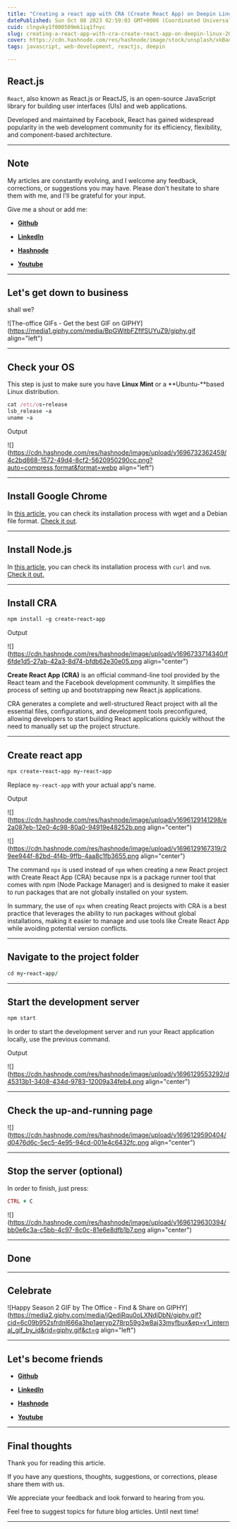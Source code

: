 ```yaml
---
title: "Creating a react app with CRA (Create React App) on Deepin Linux 20.9 apricot via the command-line"
datePublished: Sun Oct 08 2023 02:59:03 GMT+0000 (Coordinated Universal Time)
cuid: clngvky1f000509mk1iq1fnyc
slug: creating-a-react-app-with-cra-create-react-app-on-deepin-linux-209-apricot-via-the-command-line
cover: https://cdn.hashnode.com/res/hashnode/image/stock/unsplash/xkBaqlcqeb4/upload/3bc8c6a454fa3037696ea2677e66fe85.jpeg
tags: javascript, web-development, reactjs, deepin

---
```


## React.js

`React`, also known as React.js or ReactJS, is an open-source JavaScript library for building user interfaces (UIs) and web applications.

Developed and maintained by Facebook, React has gained widespread popularity in the web development community for its efficiency, flexibility, and component-based architecture.

---

## Note

My articles are constantly evolving, and I welcome any feedback, corrections, or suggestions you may have. Please don't hesitate to share them with me, and I'll be grateful for your input.

Give me a shout or add me:

* [**Github**](https://github.com/elitebughunter)
    
* [**LinkedIn**](https://linkedin.com/in/alexandrecalacaofficial)
    
* [**Hashnode**](https://hashnode.com/onboard?next=/@alexandrecalaca)
    
* [**Youtube**](https://www.youtube.com/@alexandrecalacaofficial)
    

---

## **Let's get down to business**

shall we?

![The-office GIFs - Get the best GIF on GIPHY](https://media1.giphy.com/media/BpGWitbFZflfSUYuZ9/giphy.gif align="left")

---

## Check your OS

This step is just to make sure you have **Linux Mint** or a \*\*Ubuntu-\*\*based Linux distribution.

```ruby
cat /etc/os-release
lsb_release -a
uname -a
```

Output

![](https://cdn.hashnode.com/res/hashnode/image/upload/v1696732362459/4c2bd868-1572-49d4-8cf2-5620950290cc.png?auto=compress,format&format=webp align="left")

---

## Install Google Chrome

In [this article](https://blog.alexandrecalaca.com/deepin-os-how-to-install-google-chrome-on-deepin-os-207), you can check its installation process with wget and a Debian file format. [Check it out](https://blog.alexandrecalaca.com/deepin-os-how-to-install-google-chrome-on-deepin-os-207).

---

## Install Node.js

In [this article](https://blog.alexandrecalaca.com/installing-nodejs-with-nvm-on-deepin-209-apricot-or-debian-based-distros), you can check its installation process with `curl` and `nvm`. [Check it out](https://blog.alexandrecalaca.com/installing-nodejs-with-nvm-on-deepin-209-apricot-or-debian-based-distros)[.](https://blog.alexandrecalaca.com/installing-nodejs-with-nvm-on-linux-mint-21-vanessa-or-ubuntu-based-distros)

---

## Install CRA

```ruby
npm install -g create-react-app
```

Output

![](https://cdn.hashnode.com/res/hashnode/image/upload/v1696733714340/f6fde1d5-27ab-42a3-8d74-bfdb62e30e05.png align="center")

**Create React App (CRA)** is an official command-line tool provided by the React team and the Facebook development community. It simplifies the process of setting up and bootstrapping new React.js applications.

CRA generates a complete and well-structured React project with all the essential files, configurations, and development tools preconfigured, allowing developers to start building React applications quickly without the need to manually set up the project structure.

---

## Create react app

```ruby
npx create-react-app my-react-app
```

Replace `my-react-app` with your actual app's name.

Output

![](https://cdn.hashnode.com/res/hashnode/image/upload/v1696129141298/e2a087eb-12e0-4c98-80a0-94919e48252b.png align="center")

![](https://cdn.hashnode.com/res/hashnode/image/upload/v1696129167319/29ee944f-82bd-4f4b-9ffb-4aa8c1fb3655.png align="center")

The command `npx` is used instead of `npm` when creating a new React project with Create React App (CRA) because npx is a package runner tool that comes with npm (Node Package Manager) and is designed to make it easier to run packages that are not globally installed on your system.

In summary, the use of `npx` when creating React projects with CRA is a best practice that leverages the ability to run packages without global installations, making it easier to manage and use tools like Create React App while avoiding potential version conflicts.

---

## Navigate to the project folder

```ruby
cd my-react-app/
```

---

## Start the development server

```ruby
npm start
```

In order to start the development server and run your React application locally, use the previous command.

Output

![](https://cdn.hashnode.com/res/hashnode/image/upload/v1696129553292/d45313b1-3408-434d-9783-12009a34feb4.png align="center")

---

## Check the up-and-running page

![](https://cdn.hashnode.com/res/hashnode/image/upload/v1696129590404/d0476d6c-5ec5-4e95-94cd-001e4c6432fc.png align="center")

---

## Stop the server (optional)

In order to finish, just press:

```ruby
CTRL + C
```

![](https://cdn.hashnode.com/res/hashnode/image/upload/v1696129630394/bb0e6c3a-c5bb-4c97-8c0c-81e6e8dfb1b7.png align="center")

---

## Done

---

## **Celebrate**

![Happy Season 2 GIF by The Office - Find & Share on GIPHY](https://media2.giphy.com/media/jQediRqu0oLXNdjDbN/giphy.gif?cid=6c09b952sfrdnl666a3hp1aeryp278rp59g3w8aj33myfbux&ep=v1_internal_gif_by_id&rid=giphy.gif&ct=g align="left")

---

## **Let's become friends**

* [**Github**](https://github.com/elitebughunter)
    
* [**LinkedIn**](https://linkedin.com/in/alexandrecalacaofficial)
    
* [**Hashnode**](https://hashnode.com/onboard?next=/@alexandrecalaca)
    
* [**Youtube**](https://www.youtube.com/@alexandrecalacaofficial)
    

---

## Final thoughts

Thank you for reading this article.

If you have any questions, thoughts, suggestions, or corrections, please share them with us.

We appreciate your feedback and look forward to hearing from you.

Feel free to suggest topics for future blog articles. Until next time!

---